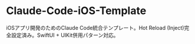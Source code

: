 # Claude-Code-iOS-Template
iOSアプリ開発のためのClaude Code統合テンプレート。Hot Reload (Inject)完全設定済み。SwiftUI + UIKit併用パターン対応。
